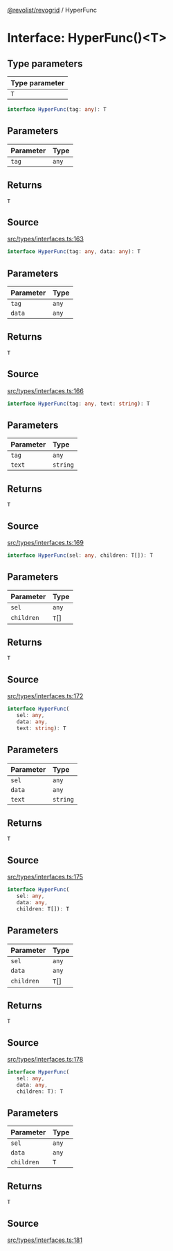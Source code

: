 [@revolist/revogrid](README.md) / HyperFunc

# Interface: HyperFunc()\<T\>

## Type parameters

| Type parameter |
| :------ |
| `T` |

```ts
interface HyperFunc(tag: any): T
```

## Parameters

| Parameter | Type |
| :------ | :------ |
| `tag` | `any` |

## Returns

`T`

## Source

[src/types/interfaces.ts:163](https://github.com/revolist/revogrid/blob/ace6403c43f42f0eb026a7e73c0ae179d3a4c66f/src/types/interfaces.ts#L163)

```ts
interface HyperFunc(tag: any, data: any): T
```

## Parameters

| Parameter | Type |
| :------ | :------ |
| `tag` | `any` |
| `data` | `any` |

## Returns

`T`

## Source

[src/types/interfaces.ts:166](https://github.com/revolist/revogrid/blob/ace6403c43f42f0eb026a7e73c0ae179d3a4c66f/src/types/interfaces.ts#L166)

```ts
interface HyperFunc(tag: any, text: string): T
```

## Parameters

| Parameter | Type |
| :------ | :------ |
| `tag` | `any` |
| `text` | `string` |

## Returns

`T`

## Source

[src/types/interfaces.ts:169](https://github.com/revolist/revogrid/blob/ace6403c43f42f0eb026a7e73c0ae179d3a4c66f/src/types/interfaces.ts#L169)

```ts
interface HyperFunc(sel: any, children: T[]): T
```

## Parameters

| Parameter | Type |
| :------ | :------ |
| `sel` | `any` |
| `children` | `T`[] |

## Returns

`T`

## Source

[src/types/interfaces.ts:172](https://github.com/revolist/revogrid/blob/ace6403c43f42f0eb026a7e73c0ae179d3a4c66f/src/types/interfaces.ts#L172)

```ts
interface HyperFunc(
   sel: any, 
   data: any, 
   text: string): T
```

## Parameters

| Parameter | Type |
| :------ | :------ |
| `sel` | `any` |
| `data` | `any` |
| `text` | `string` |

## Returns

`T`

## Source

[src/types/interfaces.ts:175](https://github.com/revolist/revogrid/blob/ace6403c43f42f0eb026a7e73c0ae179d3a4c66f/src/types/interfaces.ts#L175)

```ts
interface HyperFunc(
   sel: any, 
   data: any, 
   children: T[]): T
```

## Parameters

| Parameter | Type |
| :------ | :------ |
| `sel` | `any` |
| `data` | `any` |
| `children` | `T`[] |

## Returns

`T`

## Source

[src/types/interfaces.ts:178](https://github.com/revolist/revogrid/blob/ace6403c43f42f0eb026a7e73c0ae179d3a4c66f/src/types/interfaces.ts#L178)

```ts
interface HyperFunc(
   sel: any, 
   data: any, 
   children: T): T
```

## Parameters

| Parameter | Type |
| :------ | :------ |
| `sel` | `any` |
| `data` | `any` |
| `children` | `T` |

## Returns

`T`

## Source

[src/types/interfaces.ts:181](https://github.com/revolist/revogrid/blob/ace6403c43f42f0eb026a7e73c0ae179d3a4c66f/src/types/interfaces.ts#L181)
